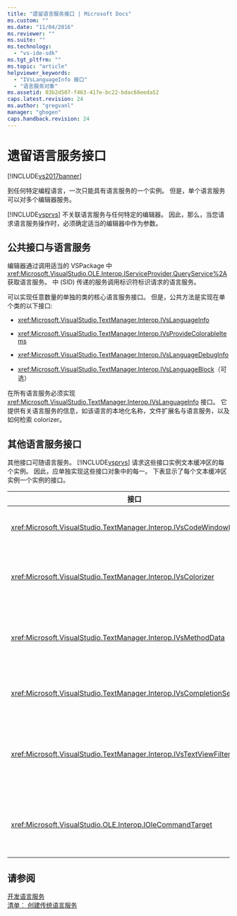 ```yaml
---
title: "遗留语言服务接口 | Microsoft Docs"
ms.custom: ""
ms.date: "11/04/2016"
ms.reviewer: ""
ms.suite: ""
ms.technology: 
  - "vs-ide-sdk"
ms.tgt_pltfrm: ""
ms.topic: "article"
helpviewer_keywords: 
  - "IVsLanguageInfo 接口"
  - "语言服务对象"
ms.assetid: 03b2d507-f463-417e-bc22-bdac68eeda52
caps.latest.revision: 24
ms.author: "gregvanl"
manager: "ghogen"
caps.handback.revision: 24
---
```

# 遗留语言服务接口
[!INCLUDE[vs2017banner](../../code-quality/includes/vs2017banner.md)]

到任何特定编程语言，一次只能具有语言服务的一个实例。  但是，单个语言服务可以对多个编辑器服务。  
  
 [!INCLUDE[vsprvs](../../code-quality/includes/vsprvs_md.md)] 不关联语言服务与任何特定的编辑器。  因此，那么，当您请求语言服务操作时，必须确定适当的编辑器中作为参数。  
  
## 公共接口与语言服务  
 编辑器通过调用适当的 VSPackage 中 <xref:Microsoft.VisualStudio.OLE.Interop.IServiceProvider.QueryService%2A> 获取语言服务。  中 \(SID\) 传递的服务调用标识符标识请求的语言服务。  
  
 可以实现任意数量的单独的类的核心语言服务接口。  但是，公共方法是实现在单个类的以下接口:  
  
-   <xref:Microsoft.VisualStudio.TextManager.Interop.IVsLanguageInfo>  
  
-   <xref:Microsoft.VisualStudio.TextManager.Interop.IVsProvideColorableItems>  
  
-   <xref:Microsoft.VisualStudio.TextManager.Interop.IVsLanguageDebugInfo>  
  
-   <xref:Microsoft.VisualStudio.TextManager.Interop.IVsLanguageBlock>（可选）  
  
 在所有语言服务必须实现 <xref:Microsoft.VisualStudio.TextManager.Interop.IVsLanguageInfo> 接口。  它提供有关语言服务的信息，如该语言的本地化名称，文件扩展名与语言服务，以及如何检索 colorizer。  
  
## 其他语言服务接口  
 其他接口可随语言服务。  [!INCLUDE[vsprvs](../../code-quality/includes/vsprvs_md.md)] 请求这些接口实例文本缓冲区的每个实例。  因此，应单独实现这些接口对象中的每一。  下表显示了每个文本缓冲区实例一个实例的接口。  
  
|接口|说明|  
|--------|--------|  
|<xref:Microsoft.VisualStudio.TextManager.Interop.IVsCodeWindowManager>|托管代码窗口修饰，如将下拉栏。  使用 <xref:Microsoft.VisualStudio.TextManager.Interop.IVsLanguageInfo.GetCodeWindowManager%2A> 方法，您可以获取此接口。  对于每个代码窗口。 <xref:Microsoft.VisualStudio.TextManager.Interop.IVsCodeWindowManager> 。|  
|<xref:Microsoft.VisualStudio.TextManager.Interop.IVsColorizer>|Colorizes 语言关键字和分隔符。  使用 <xref:Microsoft.VisualStudio.TextManager.Interop.IVsLanguageInfo.GetColorizer%2A> 方法，您可以获取此接口。  <xref:Microsoft.VisualStudio.TextManager.Interop.IVsColorizer> 调用在绘制时。  避免在 <xref:Microsoft.VisualStudio.TextManager.Interop.IVsColorizer> 内的计算密集型工作或性能可能会陷入。|  
|<xref:Microsoft.VisualStudio.TextManager.Interop.IVsMethodData>|提供 IntelliSense 参数工具提示。  当语言服务标识时指示的字符应显示方法的数据，例如一个左括号，它调用 <xref:Microsoft.VisualStudio.TextManager.Interop.IVsMethodTipWindow.SetMethodData%2A> 方法通知文本视图语言服务准备好显示参数信息工具提示。  文本视图然后调用回语言服务使用 <xref:Microsoft.VisualStudio.TextManager.Interop.IVsMethodData> 接口的方法来获取显示工具提示的所需信息。|  
|<xref:Microsoft.VisualStudio.TextManager.Interop.IVsCompletionSet>|提供 IntelliSense 语句完成。  当语言服务准备显示完成列表时，它对文本视图的 <xref:Microsoft.VisualStudio.TextManager.Interop.IVsTextView.UpdateCompletionStatus%2A> 方法。  通过在 <xref:Microsoft.VisualStudio.TextManager.Interop.IVsCompletionSet> 对象的方法，文本视图然后调用回语言服务。|  
|<xref:Microsoft.VisualStudio.TextManager.Interop.IVsTextViewFilter>|使用命令处理程序，使文本视图的修改。  您 <xref:Microsoft.VisualStudio.TextManager.Interop.IVsTextViewFilter> 实现接口的类还必须实现 <xref:Microsoft.VisualStudio.OLE.Interop.IOleCommandTarget> 接口。  文本视图通过查询传递给 <xref:Microsoft.VisualStudio.TextManager.Interop.IVsTextView.AddCommandFilter%2A> 方法的 <xref:Microsoft.VisualStudio.OLE.Interop.IOleCommandTarget> 对象检索 <xref:Microsoft.VisualStudio.TextManager.Interop.IVsTextViewFilter> 对象。  应为每个视图中 <xref:Microsoft.VisualStudio.TextManager.Interop.IVsTextViewFilter> 对象。|  
|<xref:Microsoft.VisualStudio.OLE.Interop.IOleCommandTarget>|截获命令该用户类型到代码窗口。  监视从 <xref:Microsoft.VisualStudio.OLE.Interop.IOleCommandTarget> 实现的输出提供自定义完成信息和视图修改<br /><br /> 若要传递给文本视图的 <xref:Microsoft.VisualStudio.OLE.Interop.IOleCommandTarget> 对象，请调用 <xref:Microsoft.VisualStudio.TextManager.Interop.IVsTextView.AddCommandFilter%2A>。|  
  
## 请参阅  
 [开发语言服务](../../extensibility/internals/developing-a-legacy-language-service.md)   
 [清单︰ 创建传统语言服务](../../extensibility/internals/checklist-creating-a-legacy-language-service.md)